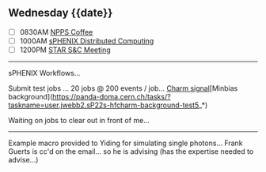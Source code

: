 ## Wednesday {{date}}

- [ ] 0830AM [NPPS Coffee](https://bnl.zoomgov.com/j/16157150845?pwd=NXNqTi9ZWEFBKzYwRXQ5U3NXU1dBZz09)
- [ ] 1000AM [sPHENIX Distributed Computing](https://bnl.zoomgov.com/j/16157150845?pwd=NXNqTi9ZWEFBKzYwRXQ5U3NXU1dBZz09)
- [ ] 1200PM [STAR S&C Meeting](https://lbnl.zoom.us/j/97026562983?pwd=VGVXbzhYUUhheEJ2cFMyVVdVRXowZz09)

-----------------------

sPHENIX Workflows...

Submit test jobs ... 20 jobs @ 200 events / job...
[Charm signal](https://panda-doma.cern.ch/tasks/?taskname=user.jwebb2.sP22s-hfcharm-signal-test5_*)[Minbias background](https://panda-doma.cern.ch/tasks/?taskname=user.jwebb2.sP22s-hfcharm-background-test5_*)

Waiting on jobs to clear out in front of me...


-----------------------

Example macro provided to Yiding for simulating single photons... Frank Guerts is cc'd on the email... so he is advising (has the expertise needed to advise...)




